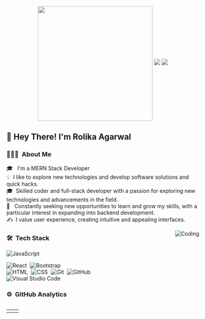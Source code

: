 <p align="center">

  <img src = "https://user-images.githubusercontent.com/81984963/234690435-6eba6067-ed86-4ffb-8b48-1f71554592e4.png" width = "300" height = "300" align = "center">
  <a href="mailto:rolikaagarwal2003@gmail.com"><img src = "https://img.shields.io/badge/gmail-%23D14836.svg?&style=for-the-badge&logo=gmail&logoColor=white"></a>   
  <a href="https://www.linkedin.com/in/rolika-agarwal/"><img src="https://img.shields.io/badge/linkedin-%230077B5.svg?&style=for-the-badge&logo=linkedin&logoColor=white"/></a>
</p>
 <h2>👋 Hey There! I'm Rolika Agarwal</h2>


### 👨🏻‍💻 &nbsp;About Me
🎓 &nbsp; I'm a MERN Stack Developer\
💡 &nbsp;I like to explore new technologies and develop software solutions and quick hacks.\
🎓 &nbsp;Skilled coder and full-stack developer with a passion for exploring new technologies and advancements in the field.\
🌱 &nbsp; Constantly seeking new opportunities to learn and grow my skills, with a particular interest in expanding into backend development.\
✍️ &nbsp;I value user experience, creating intuitive and appealing interfaces.


<img alt="Coding" src="https://user-images.githubusercontent.com/81984963/234688527-2cd1053c-f5d5-490e-9f37-0e533fed6256.gif" align="right"/>

### 🛠 &nbsp;Tech Stack




![JavaScript](https://img.shields.io/badge/-JavaScript-05122A?style=flat&logo=javascript)


![React](https://img.shields.io/badge/-React-05122A?style=flat&logo=react)&nbsp;
![Bootstrap](https://img.shields.io/badge/-Bootstrap-05122A?style=flat&logo=bootstrap&logoColor=563D7C)\
![HTML](https://img.shields.io/badge/-HTML-05122A?style=flat&logo=HTML5)&nbsp;
![CSS](https://img.shields.io/badge/-CSS-05122A?style=flat&logo=CSS3&logoColor=1572B6)&nbsp;
![Git](https://img.shields.io/badge/-Git-05122A?style=flat&logo=git)&nbsp;
![GitHub](https://img.shields.io/badge/-GitHub-05122A?style=flat&logo=github)&nbsp;\
![Visual Studio Code](https://img.shields.io/badge/-Visual%20Studio%20Code-05122A?style=flat&logo=visual-studio-code&logoColor=007ACC)&nbsp;
### ⚙️ &nbsp;GitHub Analytics

 <table style="margin-top:30px"> 
  <tr>
    <td><img src="https://github-readme-stats.vercel.app/api?username=rolikaagarwal&show_icons=true&theme=dark&locale=en" alt="" /></td>
    <td><img src="https://github-readme-stats.vercel.app/api/top-langs?username=rolikaagarwal&show_icons=true&theme=dark&locale=en&layout=compact" alt="" /></td>
  </tr>
</table>

<div align="center">
<p><img align="center" src="https://github-readme-streak-stats.herokuapp.com/?user=rolikaagarwal&theme=dark" alt="" /></p>
 </div>
 <br>
